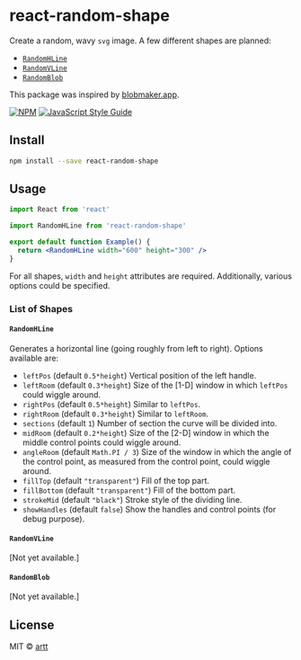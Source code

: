 # react-random-shape

Create a random, wavy `svg` image. A few different shapes are planned:

* [`RandomHLine`](randomhline)
* [`RandomVLine`](randomvline)
* [`RandomBlob`](randomblob)

This package was inspired by [blobmaker.app](https://www.blobmaker.app/).

[![NPM](https://img.shields.io/npm/v/react-random-shape.svg)](https://www.npmjs.com/package/react-random-shape) [![JavaScript Style Guide](https://img.shields.io/badge/code_style-standard-brightgreen.svg)](https://standardjs.com)

## Install

```bash
npm install --save react-random-shape
```

## Usage

```jsx
import React from 'react'

import RandomHLine from 'react-random-shape'

export default function Example() {
  return <RandomHLine width="600" height="300" />
}
```

For all shapes, `width` and `height` attributes are required. Additionally, various options could be specified.

### List of Shapes

#### `RandomHLine`

Generates a horizontal line (going roughly from left to right). Options available are:

* `leftPos` (default `0.5*height`) Vertical position of the left handle.
* `leftRoom` (default `0.3*height`) Size of the [1-D] window in which `leftPos` could wiggle around.
* `rightPos` (default `0.5*height`) Similar to `leftPos`.
* `rightRoom` (default `0.3*height`) Similar to `leftRoom`.
* `sections` (default `1`) Number of section the curve will be divided into.
* `midRoom` (default `0.2*height`) Size of the [2-D] window in which the middle control points could wiggle around.
* `angleRoom` (default `Math.PI / 3`) Size of the window in which the angle of the control point, as measured from the control point, could wiggle around.
* `fillTop` (default `"transparent"`) Fill of the top part.
* `fillBottom` (default `"transparent"`) Fill of the bottom part.
* `strokeMid` (default `"black"`) Stroke style of the dividing line.
* `showHandles` (default `false`) Show the handles and control points (for debug purpose).

#### `RandomVLine`

[Not yet available.]

#### `RandomBlob`

[Not yet available.]

## License

MIT © [artt](https://github.com/artt)
